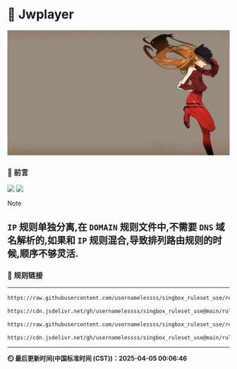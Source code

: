 
# 🧸 Jwplayer
![](https://raw.githubusercontent.com/usernamelessss/picture-bed/main/images/202504042256831.jpg)
### 📣 前言
![](https://shields.io/badge/-移除重复规则-ff69b4) ![](https://shields.io/badge/-IP&nbsp;规则单独存放不与&nbsp;DOMAIN&nbsp;等混合-green)
> [!NOTE]
**`IP` 规则单独分离,在 `DOMAIN` 规则文件中,不需要 `DNS` 域名解析的,如果和 `IP` 规则混合,导致排列路由规则的时候,顺序不够灵活.**
---

###  🔗 规则链接
---

```url
https://raw.githubusercontent.com/usernamelessss/singbox_ruleset_use/refs/heads/main/rule/Jwplayer/Jwplayer_No_IP.json
```

```url
https://cdn.jsdelivr.net/gh/usernamelessss/singbox_ruleset_use@main/rule/Jwplayer/Jwplayer_No_IP.json
```

```url
https://raw.githubusercontent.com/usernamelessss/singbox_ruleset_use/refs/heads/main/rule/Jwplayer/Jwplayer_No_IP.srs
```

```url
https://cdn.jsdelivr.net/gh/usernamelessss/singbox_ruleset_use@main/rule/Jwplayer/Jwplayer_No_IP.srs
```

---
**⏲️ 最后更新时间(中国标准时间 (CST))：2025-04-05 00:06:46**